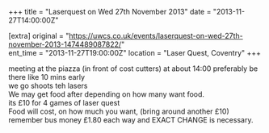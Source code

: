 +++
title = "Laserquest on Wed 27th November 2013"
date = "2013-11-27T14:00:00Z"

[extra]
original = "https://uwcs.co.uk/events/laserquest-on-wed-27th-november-2013-1474489087822/"    
ent_time = "2013-11-27T19:00:00Z"
location = "Laser Quest, Coventry"
+++

meeting at the piazza (in front of cost cutters) at about 14:00 preferably be there like 10 mins early  
we go shoots teh lasers  
We may get food after depending on how many want food.  
its £10 for 4 games of laser quest  
Food will cost, on how much you want, (bring around another £10)  
remember bus money £1.80 each way and EXACT CHANGE is necessary.

